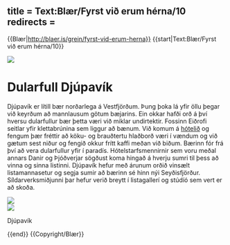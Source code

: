 title = Text:Blær/Fyrst við erum hérna/10
redirects =
---

{{Blær|http://blaer.is/grein/fyrst-vid-erum-herna}}
{{start|Text:Blær/Fyrst við erum hérna/10}}
<div class="book blaer article" data-translate=true>
<html>

<div class="article-entry">


<div data-no-audio class="image-box image-box-medium">
  <img src="https://blaer.is/assets/images/_medium/1-51.jpg">
</div>

<div class="text">
  <h1>Dularfull Djúpavík</h1>
  <p>Djúpavík er lítill bær norðarlega á Vestfjörðum. Þung þoka lá yfir öllu þegar við keyrðum að mannlausum götum bæjarins. Ein okkar hafði orð á því hversu dularfullur bær þetta væri við miklar undirtektir. Fossinn Eiðrofi seitlar yfir klettabrúnina
    sem liggur að bænum. Við komum á <a href="http://www.djupavik.com/">hótelið</a> og fengum þær fréttir að köku- og brauðtertu hlaðborð væri í vændum og við gætum sest niður og fengið okkur frítt kaffi meðan við biðum. Bærinn fór frá því að vera dularfullur
    yfir í paradís. Hótelstarfsmennirnir sem voru meðal annars Danir og Þjóðverjar sögðust koma hingað á hverju sumri til þess að vinna og sinna listinni. Djúpavík hefur með árunum orðið vinsælt listamannasetur og segja sumir að bærinn sé hinn nýi Seyðisfjörður.
    Síldarverksmiðjunni þar hefur verið breytt í listagallerí og stúdíó sem vert er að skoða.<br>
  </p>
</div>

<div class="images-two-up">
  <div data-no-audio class="image-box image-box-half">
    <img src="https://blaer.is/assets/images/_articleSmall/1-40.jpg">
  </div>
  <div data-no-audio class="image-box image-box-half">
    <img src="https://blaer.is/assets/images/_articleSmall/1-36.jpg">
    <p class="description">Djúpavík</p>
  </div>
</div>
</div>

</html>
</div>
{{end}}
{{Copyright/Blær}}